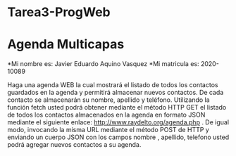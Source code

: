 # Tarea3-ProgWeb
# Agenda Multicapas

*Mi nombre es: Javier Eduardo Aquino Vasquez
*Mi matricula es: 2020-10089


Haga una agenda WEB la cual mostrará el listado de todos los contactos guardados en
la agenda y permitirá almacenar nuevos contactos.
De cada contacto se almacenarán su nombre, apellido y teléfono.
Utilizando la función fetch usted podrá obtener mediante el método HTTP GET el
listado de todos los contactos almacenados en la agenda en formato JSON mediante
el siguiente enlace: http://www.raydelto.org/agenda.php . De igual modo,
invocando la misma URL mediante el método POST de HTTP y enviando un cuerpo
JSON con los campos nombre , apellido, telefono usted podrá agregar nuevos
contactos a su agenda.

